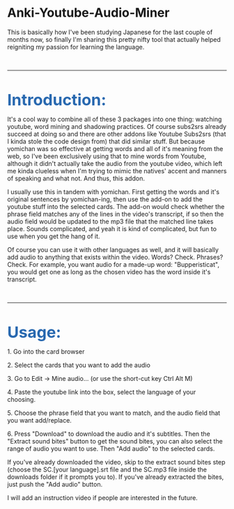 # Anki-Youtube-Audio-Miner
<p>This is basically how I&apos;ve been studying Japanese for the last couple of months now, so finally I&apos;m sharing this pretty nifty tool that actually helped reigniting my passion for learning the language.&nbsp;</p>
<p><br></p>
<hr>
<p><br></p>
<p><span style="font-size: 36px; color: rgb(41, 105, 176);"><strong>Introduction:</strong></span></p>
<p>It&apos;s a cool way to combine all of these 3 packages into one thing: watching youtube, word mining and shadowing practices. Of course subs2srs already succeed at doing so and there are other addons like Youtube Subs2srs (that I kinda stole the code design from) that did similar stuff. But because yomichan was so effective at getting words and all of it&apos;s meaning from the web, so I&apos;ve been exclusively using that to mine words from Youtube, although it didn&apos;t actually take the audio from the youtube video, which left me kinda clueless when I&apos;m trying to mimic the natives&apos; accent and manners of speaking and what not. And thus, this addon.&nbsp;</p>
<p>I usually use this in tandem with yomichan. First getting the words and it&apos;s original sentences by yomichan-ing, then use the add-on to add the youtube stuff into the selected cards. The add-on would check whether the phrase field matches any of the lines in the video&apos;s transcript, if so then the audio field would be updated to the mp3 file that the matched line takes place. Sounds complicated, and yeah it is kind of complicated, but fun to use when you get the hang of it.&nbsp;</p>
<p>Of course you can use it with other languages as well, and it will basically add audio to anything that exists within the video. Words? Check. Phrases? Check. For example, you want audio for a made-up word: &quot;Bupperisticat&quot;, you would get one as long as the chosen video has the word inside it&apos;s transcript.</p>
<p>&nbsp;</p>
<hr>
<p><br></p>
<p><span style="font-size: 36px; color: rgb(41, 105, 176);"><strong>Usage:&nbsp;</strong></span></p>
<p>1. Go into the card browser&nbsp;</p>
<p>2. Select the cards that you want to add the audio&nbsp;</p>
<p>3. Go to Edit -&gt; Mine audio... (or use the short-cut key Ctrl Alt M)&nbsp;</p>
<p>4. Paste the youtube link into the box, select the language of your choosing.&nbsp;</p>
<p>5. Choose the phrase field that you want to match, and the audio field that you want add/replace.&nbsp;</p>
<p>6. Press &quot;Download&quot; to download the audio and it&apos;s subtitles. Then the &quot;Extract sound bites&quot; button to get the sound bites, you can also select the range of audio you want to use. Then &quot;Add audio&quot; to the selected cards.&nbsp;</p>
<p>If you&apos;ve already downloaded the video, skip to the extract sound bites step (choose the SC.[your language].srt file and the SC.mp3 file inside the downloads folder if it prompts you to). If you&apos;ve already extracted the bites, just push the &quot;Add audio&quot; button.&nbsp;</p>
<p>I will add an instruction video if people are interested in the future.</p>
